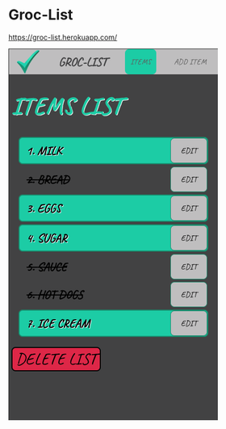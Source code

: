 # Groc-List

https://groc-list.herokuapp.com/

![GROC-LIST](https://github.com/jeremyjmaloney/groc-list/blob/master/images/GROC-LIST.png)
